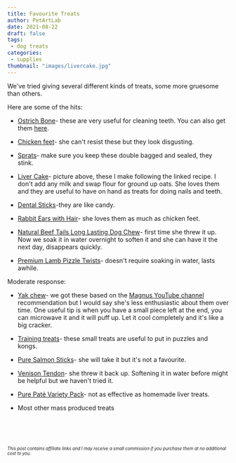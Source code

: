 ```yaml
---
title: Favourite Treats
author: PetArtLab
date: 2021-08-22    
draft: false
tags:
 - dog treats
categories:
 - supplies
thumbnail: "images/livercake.jpg"
---
```


We've tried giving several different kinds of treats, some more gruesome than others. 

Here are some of the hits:

* [Ostrich Bone](https://www.petplanet.co.uk/p35900/antos_ostrich_dino_bone.aspx)- these are very useful for cleaning teeth. You can also get them [here](https://www.jrpetproducts.com/shop/large-ostrich-bone/?v=79cba1185463).

* [Chicken feet](https://amzn.to/3zR9tQ4)- she can't resist these but they look disgusting.

* [Sprats](https://amzn.to/3BOHp03)- make sure you keep these double bagged and sealed, they stink.

* [Liver Cake](https://www.hearingdogs.org.uk/training-our-puppies/dog-treat-recipes/liver-cake/)- picture above, these I make following the linked recipe. I don't add any milk and swap flour for ground up oats. She loves them and they are useful to have on hand as treats for doing nails and teeth. 

* [Dental Sticks](https://www.petsathome.com/shop/en/pets/lilys-kitchen-woofbrush-natural-dental-large-breed-adult-dog-chews-7-pack)-they are like candy.

* [Rabbit Ears with Hair](https://www.jrpetproducts.com/shop/rabbit-ears-with-hair/?v=79cba1185463)- she loves them as much as chicken feet.

* [Natural Beef Tails Long Lasting Dog Chew](https://www.jrpetproducts.com/shop/beef-tails-for-dogs/?v=79cba1185463)- first time she threw it up. Now we soak it in water overnight to soften it and she can have it the next day, disappears quickly.

* [Premium Lamb Pizzle Twists](https://www.jrpetproducts.com/shop/premium-lamb-pizzle-twists/?v=79cba1185463)- doesn't require soaking in water, lasts awhile.

Moderate response:

* [Yak chew](https://www.zooplus.co.uk/shop/dogs/dog_treats_chews/chew_sticks/hard_chew_sticks/695314)- we got these based on the [Magnus YouTube channel](https://www.youtube.com/user/degsgunn) recommendation but I would say she's less enthusiastic about them over time. One useful tip is when you have a small piece left at the end, you can microwave it and it will puff up. Let it cool completely and it's like a big cracker.

* [Training treats](https://www.jrpetproducts.com/pure-training-treats-dog-treats/?v=79cba1185463)- these small treats are useful to put in puzzles and kongs.

* [Pure Salmon Sticks](https://www.jrpetproducts.com/shop/pure-salmon-sticks-50g/?v=79cba1185463)- she will take it but it's not a favourite. 

* [Venison Tendon](https://www.jrpetproducts.com/shop/venison-bundle/?v=79cba1185463)- she threw it back up. Softening it in water before might be helpful but we haven't tried it.

* [Pure Paté Variety Pack](https://www.jrpetproducts.com/shop/pure-pate-variety-pack-5x400g-1-x-chicken-turkey-salmon-beef-lamb/?v=79cba1185463)- not as effective as homemade liver treats.

* Most other mass produced treats

<br>


<br>


<br>



<sub><sup>_This post contains affiliate links and I may receive a small commission if you purchase them at no additional cost to you._</sup></sub>